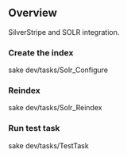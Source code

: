 ## Overview

SilverStripe and SOLR integration.

### Create the index
sake dev/tasks/Solr_Configure

### Reindex
sake dev/tasks/Solr_Reindex

### Run test task
sake dev/tasks/TestTask